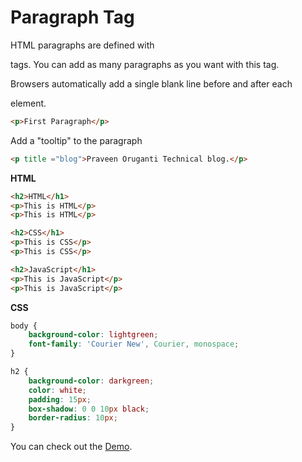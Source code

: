 # Paragraph Tag

HTML paragraphs are defined with <p> tags. You can add as many paragraphs as you want with this tag.

Browsers automatically add a single blank line before and after each <p> element.

```HTML
<p>First Paragraph</p>
```

Add a "tooltip" to the paragraph

```HTML
<p title ="blog">Praveen Oruganti Technical blog.</p>
```

**HTML**

```HTML
<h2>HTML</h1>
<p>This is HTML</p>
<p>This is HTML</p>

<h2>CSS</h1>
<p>This is CSS</p>
<p>This is CSS</p>

<h2>JavaScript</h1>
<p>This is JavaScript</p>
<p>This is JavaScript</p>
```

**CSS**

```CSS
body {
    background-color: lightgreen;
    font-family: 'Courier New', Courier, monospace;
}

h2 {
    background-color: darkgreen;
    color: white;
    padding: 15px;
    box-shadow: 0 0 10px black;
    border-radius: 10px;
}
```

You can check out the [Demo](https://praveenorugantitech.github.io/praveenorugantitech-html/3_Paragraph/Demo).

<script data-name="BMC-Widget" src="https://cdnjs.buymeacoffee.com/1.0.0/widget.prod.min.js" data-id="praveenoruganti" data-description="Support me on Buy me a coffee!" data-message="Thank you for visiting. You can now buy me a coffee!" data-color="#5F7FFF" data-position="Right" data-x_margin="18" data-y_margin="18"></script>



